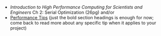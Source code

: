    + _Introduction to High Performance Computing for Scientists and Engineers_ Ch 2: Serial Optimization (26pg) and/or
   + [Performance Tips](https://docs.julialang.org/en/v1/manual/performance-tips/)  (just the bold section headings is enough for now;  come back to read more about any specific tip when it applies to your project)
 <!-- - Prior to Friday's class  -->
 <!--    + Submit [Lab 4](labs/lab4/) -->
